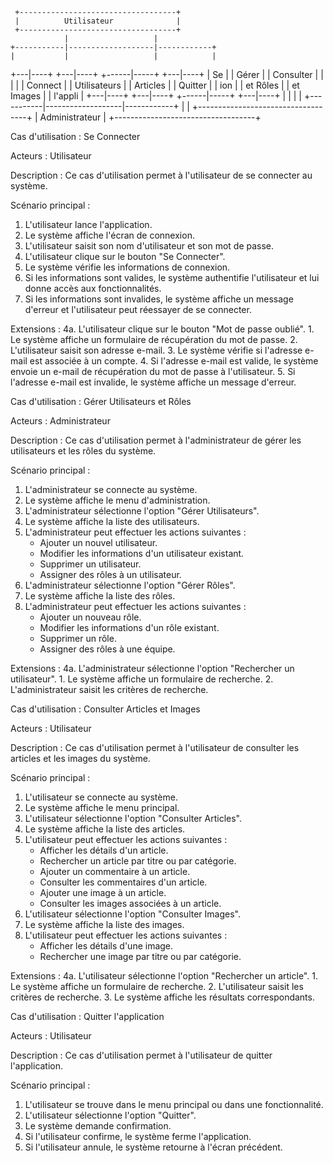     +-----------------------------------+
     |          Utilisateur              |
     +-----------------------------------+
                |                   |
    +-----------|-------------------|------------+
    |           |                   |            |
+---|----+  +---|----+       +------|-----+  +---|----+
| Se    	  |  | Gérer  	|       | Consulter |  |     |    |
| Connect |  | Utilisateurs |  |   Articles |  | Quitter |
| ion   	  |  | et Rôles    |  |  et Images |  | l'appli |
+---|----+  +---|----+       +------|-----+  +---|----+
    |           |                   |            |
    +-----------|-------------------|------------+
                |                   |
     +-----------------------------------+
     |             Administrateur         |
     +-----------------------------------+


Cas d'utilisation : Se Connecter

Acteurs : Utilisateur

Description : Ce cas d'utilisation permet à l'utilisateur de se connecter au système.

Scénario principal :
1. L'utilisateur lance l'application.
2. Le système affiche l'écran de connexion.
3. L'utilisateur saisit son nom d'utilisateur et son mot de passe.
4. L'utilisateur clique sur le bouton "Se Connecter".
5. Le système vérifie les informations de connexion.
6. Si les informations sont valides, le système authentifie l'utilisateur et lui donne accès aux fonctionnalités.
7. Si les informations sont invalides, le système affiche un message d'erreur et l'utilisateur peut réessayer de se connecter.

Extensions :
4a. L'utilisateur clique sur le bouton "Mot de passe oublié".
    1. Le système affiche un formulaire de récupération du mot de passe.
    2. L'utilisateur saisit son adresse e-mail.
    3. Le système vérifie si l'adresse e-mail est associée à un compte.
    4. Si l'adresse e-mail est valide, le système envoie un e-mail de récupération du mot de passe à l'utilisateur.
    5. Si l'adresse e-mail est invalide, le système affiche un message d'erreur.


Cas d'utilisation : Gérer Utilisateurs et Rôles

Acteurs : Administrateur

Description : Ce cas d'utilisation permet à l'administrateur de gérer les utilisateurs et les rôles du système.

Scénario principal :
1. L'administrateur se connecte au système.
2. Le système affiche le menu d'administration.
3. L'administrateur sélectionne l'option "Gérer Utilisateurs".
4. Le système affiche la liste des utilisateurs.
5. L'administrateur peut effectuer les actions suivantes :
   - Ajouter un nouvel utilisateur.
   - Modifier les informations d'un utilisateur existant.
   - Supprimer un utilisateur.
   - Assigner des rôles à un utilisateur.
6. L'administrateur sélectionne l'option "Gérer Rôles".
7. Le système affiche la liste des rôles.
8. L'administrateur peut effectuer les actions suivantes :
   - Ajouter un nouveau rôle.
   - Modifier les informations d'un rôle existant.
   - Supprimer un rôle.
   - Assigner des rôles à une équipe.
   
Extensions :
4a. L'administrateur sélectionne l'option "Rechercher un utilisateur".
    1. Le système affiche un formulaire de recherche.
    2. L'administrateur saisit les critères de recherche.

Cas d'utilisation : Consulter Articles et Images

Acteurs : Utilisateur

Description : Ce cas d'utilisation permet à l'utilisateur de consulter les articles et les images du système.

Scénario principal :
1. L'utilisateur se connecte au système.
2. Le système affiche le menu principal.
3. L'utilisateur sélectionne l'option "Consulter Articles".
4. Le système affiche la liste des articles.
5. L'utilisateur peut effectuer les actions suivantes :
   - Afficher les détails d'un article.
   - Rechercher un article par titre ou par catégorie.
   - Ajouter un commentaire à un article.
   - Consulter les commentaires d'un article.
   - Ajouter une image à un article.
   - Consulter les images associées à un article.
6. L'utilisateur sélectionne l'option "Consulter Images".
7. Le système affiche la liste des images.
8. L'utilisateur peut effectuer les actions suivantes :
   - Afficher les détails d'une image.
   - Rechercher une image par titre ou par catégorie.

Extensions :
4a. L'utilisateur sélectionne l'option "Rechercher un article".
    1. Le système affiche un formulaire de recherche.
    2. L'utilisateur saisit les critères de recherche.
    3. Le système affiche les résultats correspondants.

Cas d'utilisation : Quitter l'application

Acteurs : Utilisateur

Description : Ce cas d'utilisation permet à l'utilisateur de quitter l'application.

Scénario principal :
1. L'utilisateur se trouve dans le menu principal ou dans une fonctionnalité.
2. L'utilisateur sélectionne l'option "Quitter".
3. Le système demande confirmation.
4. Si l'utilisateur confirme, le système ferme l'application.
5. Si l'utilisateur annule, le système retourne à l'écran précédent.

